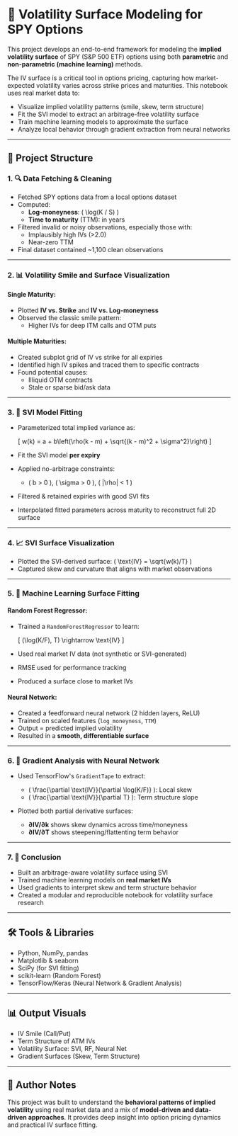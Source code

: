 # 🧠 Volatility Surface Modeling for SPY Options 

This project develops an end-to-end framework for modeling the **implied volatility surface** of SPY (S&P 500 ETF) options using both **parametric** and **non-parametric (machine learning)** methods.

The IV surface is a critical tool in options pricing, capturing how market-expected volatility varies across strike prices and maturities. This notebook uses real market data to:

- Visualize implied volatility patterns (smile, skew, term structure)
- Fit the SVI model to extract an arbitrage-free volatility surface
- Train machine learning models to approximate the surface
- Analyze local behavior through gradient extraction from neural networks

---

## 📁 Project Structure

### 1. 🔍 **Data Fetching & Cleaning**

- Fetched SPY options data from a local options dataset
- Computed:
  - **Log-moneyness**: \( \log(K / S) \)
  - **Time to maturity** (TTM): in years
- Filtered invalid or noisy observations, especially those with:
  - Implausibly high IVs (>2.0)
  - Near-zero TTM
- Final dataset contained ~1,100 clean observations

---

### 2. 📊 **Volatility Smile and Surface Visualization**

#### Single Maturity:
- Plotted **IV vs. Strike** and **IV vs. Log-moneyness**
- Observed the classic smile pattern:
  - Higher IVs for deep ITM calls and OTM puts

#### Multiple Maturities:
- Created subplot grid of IV vs strike for all expiries
- Identified high IV spikes and traced them to specific contracts
- Found potential causes:
  - Illiquid OTM contracts
  - Stale or sparse bid/ask data

---

### 3. 🔺 **SVI Model Fitting**

- Parameterized total implied variance as:

  \[
  w(k) = a + b\left(\rho(k - m) + \sqrt{(k - m)^2 + \sigma^2}\right)
  \]

- Fit the SVI model **per expiry**
- Applied no-arbitrage constraints:
  - \( b > 0 \), \( \sigma > 0 \), \( |\rho| < 1 \)
- Filtered & retained expiries with good SVI fits
- Interpolated fitted parameters across maturity to reconstruct full 2D surface

---

### 4. 📈 **SVI Surface Visualization**

- Plotted the SVI-derived surface: \( \text{IV} = \sqrt{w(k)/T} \)
- Captured skew and curvature that aligns with market observations

---

### 5. 🤖 **Machine Learning Surface Fitting**

#### Random Forest Regressor:
- Trained a `RandomForestRegressor` to learn:

  \[
  (\log(K/F), T) \rightarrow \text{IV}
  \]

- Used real market IV data (not synthetic or SVI-generated)
- RMSE used for performance tracking
- Produced a surface close to market IVs

#### Neural Network:
- Created a feedforward neural network (2 hidden layers, ReLU)
- Trained on scaled features (`log_moneyness`, `TTM`)
- Output = predicted implied volatility
- Resulted in a **smooth, differentiable surface**

---

### 6. 🧮 **Gradient Analysis with Neural Network**

- Used TensorFlow's `GradientTape` to extract:

  - \( \frac{\partial \text{IV}}{\partial \log(K/F)} \): Local skew
  - \( \frac{\partial \text{IV}}{\partial T} \): Term structure slope

- Plotted both partial derivative surfaces:
  - **∂IV/∂k** shows skew dynamics across time/moneyness
  - **∂IV/∂T** shows steepening/flattenting term behavior

---

### 7. 📌 Conclusion

- Built an arbitrage-aware volatility surface using SVI
- Trained machine learning models on **real market IVs**
- Used gradients to interpret skew and term structure behavior
- Created a modular and reproducible notebook for volatility surface research

---

## 🛠 Tools & Libraries

- Python, NumPy, pandas
- Matplotlib & seaborn
- SciPy (for SVI fitting)
- scikit-learn (Random Forest)
- TensorFlow/Keras (Neural Network & Gradient Analysis)

---

## 📊 Output Visuals

- IV Smile (Call/Put)
- Term Structure of ATM IVs
- Volatility Surface: SVI, RF, Neural Net
- Gradient Surfaces (Skew, Term Structure)

---

## 🧾 Author Notes

This project was built to understand the **behavioral patterns of implied volatility** using real market data and a mix of **model-driven and data-driven approaches**. It provides deep insight into option pricing dynamics and practical IV surface fitting.
